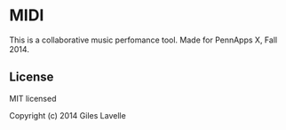 # MIDI

This is a collaborative music perfomance tool. Made for PennApps X, Fall 2014.

## License

MIT licensed

Copyright (c) 2014 Giles Lavelle
